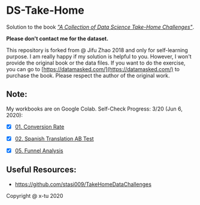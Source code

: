 # DS-Take-Home

Solution to the book [*"A Collection of Data Science Take-Home Challenges"*](https://datamasked.com/).


**Please don't contact me for the dataset.**

This repository is forked from @ Jifu Zhao 2018 and only for self-learning purpose. I am really happy if my solution is helpful to you. However, I won't provide the original book or the data files. If you want to do the exercise, you can go to [https://datamasked.com/](https://datamasked.com/) to purchase the book. Please respect the author of the original work.


## Note:

My workbooks are on Google Colab. Self-Check Progress: 3/20 (Jun 6, 2020):

- [x] [01. Conversion Rate](https://colab.research.google.com/drive/1bi2zSPzHcU9uc5e646zRwUDA9V9gSGzl?usp=sharing)
- [x] [02. Spanish Translation AB Test](https://colab.research.google.com/drive/1LdiJBvsyju_O7MpOXe5g4dXKk6LUo4qU?usp=sharing)

- [x] [05. Funnel Analysis](https://colab.research.google.com/drive/1rwtL3Gv_xesi0dx2KoJJcp96mVZfFroM?usp=sharing)

## Useful Resources:

* https://github.com/stasi009/TakeHomeDataChallenges

Copyright @ x-tu 2020